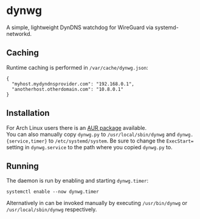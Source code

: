 # dynwg
A simple, lightweight DynDNS watchdog for WireGuard via systemd-networkd.

## Caching
Runtime caching is performed in `/var/cache/dynwg.json`:

    {
      "myhost.mydyndnsprovider.com": "192.168.0.1",
      "anotherhost.otherdomain.com": "10.8.0.1"
    }

## Installation
For Arch Linux users there is an [AUR package](https://aur.archlinux.org/packages/dynwg/) available.  
You can also manually copy `dynwg.py` to `/usr/local/sbin/dynwg` and `dynwg.{service,timer}` to `/etc/systemd/system`. Be sure to change the `ExecStart=` setting in `dynwg.service` to the path where you copied `dynwg.py` to.

## Running
The daemon is run by enabling and starting `dynwg.timer`:

    systemctl enable --now dynwg.timer

Alternatively in can be invoked manually by executing `/usr/bin/dynwg` or `/usr/local/sbin/dynwg` respectively.
